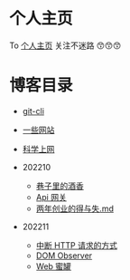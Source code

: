 # 个人主页

To [个人主页](https://swlws.github.io/) 关注不迷路 😙😙😙

# 博客目录

- [git-cli](./old/git-cli.md)
- [一些网站](./old/一些网站.md)
- [科学上网](./old/科学上网/科学上网.md)

- 202210
  - [巷子里的酒香](./202210/巷子里的酒香.md)
  - [Api 网关](./202210/Api网关.md)
  - [两年创业的得与失.md](./202210/两年创业的得与失.md)
- 202211
  - [中断 HTTP 请求的方式](./202211/中断HTTP请求.md)
  - [DOM Observer](./202211/Observer.md)
  - [Web 蜜罐](./202211/Web蜜罐.md)
